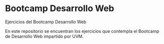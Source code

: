 # Bootcamp Desarrollo Web
Ejercicios del Bootcamp Desarrollo Web

En este repositorio se encuentran los ejercicios que contempla el Bootcamp de Desarrollo Web impartido por UVM.
